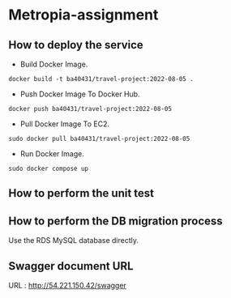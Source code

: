 # Metropia-assignment

## How to deploy the service

- Build Docker Image.

```
docker build -t ba40431/travel-project:2022-08-05 .
```

- Push Docker Image To Docker Hub.

```
docker push ba40431/travel-project:2022-08-05
```

- Pull Docker Image To EC2.

```
sudo docker pull ba40431/travel-project:2022-08-05
```

- Run Docker Image.

```
sudo docker compose up
```

## How to perform the unit test


## How to perform the DB migration process

Use the RDS MySQL database directly.

## Swagger document URL

URL : http://54.221.150.42/swagger
